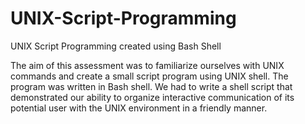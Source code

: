 # UNIX-Script-Programming
UNIX Script Programming created using Bash Shell

The aim of this assessment was to familiarize ourselves with UNIX commands and create a small script program using UNIX shell.
The program was written in Bash shell.
We had to write a shell script that demonstrated our ability to organize interactive communication of its potential user with the UNIX environment in a friendly manner.

